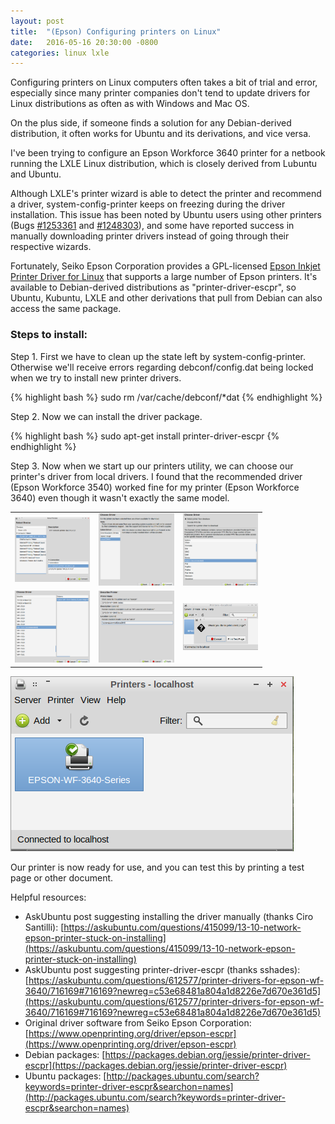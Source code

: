 ```yaml
---
layout: post
title:  "(Epson) Configuring printers on Linux"
date:   2016-05-16 20:30:00 -0800
categories: linux lxle
---
```

Configuring printers on Linux computers often takes a bit of trial and error, especially since many printer companies don't tend to update drivers for Linux distributions as often as with Windows and Mac OS.

On the plus side, if someone finds a solution for any Debian-derived distribution, it often works for Ubuntu and its derivations, and vice versa.

I've been trying to configure an Epson Workforce 3640 printer for a netbook running the LXLE Linux distribution, which is closely derived from Lubuntu and Ubuntu.

Although LXLE's printer wizard is able to detect the printer and recommend a driver, system-config-printer keeps on freezing during the driver installation.  This issue has been noted by Ubuntu users using other printers (Bugs [#1253361](https://bugs.launchpad.net/ubuntu/+source/system-config-printer/+bug/1253361) and [#1248303](https://bugs.launchpad.net/ubuntu/+source/gnome-control-center/+bug/1248303)), and some have reported success in manually downloading printer drivers instead of going through their respective wizards.

Fortunately, Seiko Epson Corporation provides a GPL-licensed [Epson Inkjet Printer Driver for Linux](https://www.openprinting.org/driver/epson-escpr) that supports a large number of Epson printers.  It's available to Debian-derived distributions as "printer-driver-escpr", so Ubuntu, Kubuntu, LXLE and other derivations that pull from Debian can also access the same package.

### Steps to install:

Step 1. First we have to clean up the state left by system-config-printer. Otherwise we'll receive errors regarding debconf/config.dat being locked when we try to install new printer drivers.

{% highlight bash %}
sudo rm /var/cache/debconf/*dat
{% endhighlight %}

Step 2. Now we can install the driver package.

{% highlight bash %}
sudo apt-get install printer-driver-escpr
{% endhighlight %}

Step 3. Now when we start up our printers utility, we can choose our printer's driver from local drivers.  I found that the recommended driver (Epson Workforce 3540) worked fine for my printer (Epson Workforce 3640) even though it wasn't exactly the same model.

<table style="width: 80%;">
  <tr>
    <td>
      <img alt="Printer configuration - detecting your printer" src="/images/20160516_printerconfig_1_findprinter.png" width="250" />
    </td>
    <td>
      <img alt="Printer configuration - detecting your printer" src="/images/20160516_printerconfig_2_chooselocaldriver.png" width="250" />
    </td>
    <td>
      <img alt="Printer configuration - detecting your printer" src="/images/20160516_printerconfig_3_localepsondriver.png" width="250" />
    </td>
  </tr>
  <tr>
    <td>
      <img alt="Printer configuration - detecting your printer" src="/images/20160516_printerconfig_4_chooseepsondriver.png" width="250" />
    </td>
    <td>
      <img alt="Printer configuration - detecting your printer" src="/images/20160516_printerconfig_5_nameprinter.png" width="250" />
    </td>
    <td>
      <img alt="Printer configuration - detecting your printer" src="/images/20160516_printerconfig_6_testpage.png" width="250" />
    </td>
  </tr>
</table>

![alt-text](/images/20160516_printerconfig_7_printerready.png "Printer configuration - printer is ready")

Our printer is now ready for use, and you can test this by printing a test page or other document.

Helpful resources:

* AskUbuntu post suggesting installing the driver manually (thanks Ciro Santilli): [https://askubuntu.com/questions/415099/13-10-network-epson-printer-stuck-on-installing](https://askubuntu.com/questions/415099/13-10-network-epson-printer-stuck-on-installing)
* AskUbuntu post suggesting printer-driver-escpr (thanks sshades): [https://askubuntu.com/questions/612577/printer-drivers-for-epson-wf-3640/716169#716169?newreg=c53e68481a804a1d8226e7d670e361d5](https://askubuntu.com/questions/612577/printer-drivers-for-epson-wf-3640/716169#716169?newreg=c53e68481a804a1d8226e7d670e361d5)
* Original driver software from Seiko Epson Corporation: [https://www.openprinting.org/driver/epson-escpr](https://www.openprinting.org/driver/epson-escpr)
* Debian packages: [https://packages.debian.org/jessie/printer-driver-escpr](https://packages.debian.org/jessie/printer-driver-escpr)
* Ubuntu packages: [http://packages.ubuntu.com/search?keywords=printer-driver-escpr&searchon=names](http://packages.ubuntu.com/search?keywords=printer-driver-escpr&searchon=names)

